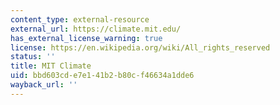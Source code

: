 ```yaml
---
content_type: external-resource
external_url: https://climate.mit.edu/
has_external_license_warning: true
license: https://en.wikipedia.org/wiki/All_rights_reserved
status: ''
title: MIT Climate
uid: bbd603cd-e7e1-41b2-b80c-f46634a1dde6
wayback_url: ''
---
```

